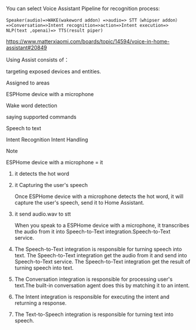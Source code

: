 
You can select Voice Assistant Pipeline for recognition process:
~~~
Speaker(audio)=>WAKE(wakeword addon) =>audio=> STT（whipser addon） =>Conversation=>Intent recognition=>action=>Intent execution=> NLP(text ,openai)=> TTS(result piper)
~~~
https://www.matterxiaomi.com/boards/topic/14594/voice-in-home-assistant#20849


Using Assist consists of：

targeting exposed devices and entities.

Assigned to areas


ESPHome device with a microphone

Wake word detection

saying supported commands

Speech to text

Intent Recognition
Intent Handling


Note

ESPHome device with a microphone = it

1. it detects the hot word

2. it Capturing the user's speech

    Once ESPHome device with a microphone detects the hot word, it will capture the user's speech, send it to Home Assistant.

3. it send audio.wav to  stt   

    When you speak to a ESPHome device with a microphone, it transcribes the audio from it into Speech-to-Text integration.Speech-to-Text service.

3. The Speech-to-Text integration is responsible for turning speech into text.
    The Speech-to-Text integration get the audio from it and send into Speech-to-Text service.
    The Speech-to-Text integration get  the result of turning speech into text.

4. The Conversation integration is responsible for processing user's text.The built-in conversation agent does this by matching it to an intent. 

5. The Intent integration is responsible for executing the intent and returning a response.

6. The Text-to-Speech integration is responsible for turning text into speech.
